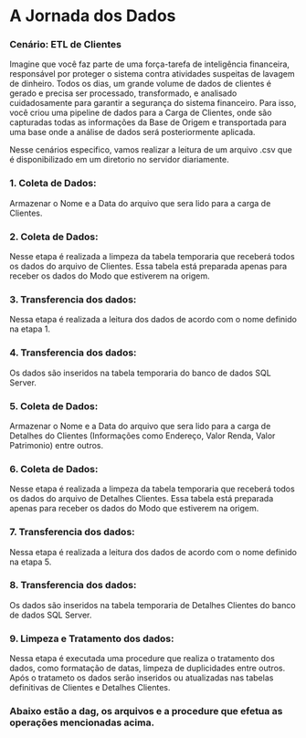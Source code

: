 # A Jornada dos Dados

### Cenário: ETL de Clientes
Imagine que você faz parte de uma força-tarefa de inteligência financeira, responsável por proteger o sistema contra atividades suspeitas de lavagem de dinheiro. Todos os dias, um grande volume de dados de clientes é gerado e precisa ser processado, transformado, e analisado cuidadosamente para garantir a segurança do sistema financeiro. Para isso, você criou uma pipeline de dados para a Carga de Clientes, onde são capturadas todas as informações da Base de Origem e transportada para uma base onde a análise de dados será posteriormente aplicada.

 Nesse cenários especifico, vamos realizar a leitura de um arquivo .csv que é disponibilizado em um diretorio no servidor diariamente. 

### 1. Coleta de Dados: 
Armazenar o Nome e a Data do arquivo que sera lido para a carga de Clientes.

### 2. Coleta de Dados: 
Nesse etapa é realizada a limpeza da tabela temporaria que receberá todos os dados do arquivo de Clientes.
Essa tabela está preparada apenas para receber os dados do Modo que estiverem na origem.

### 3. Transferencia dos dados: 
Nessa etapa é realizada a leitura dos dados de acordo com o nome definido na etapa 1.

### 4.  Transferencia dos dados: 
Os dados são inseridos na tabela temporaria do banco de dados SQL Server.

### 5. Coleta de Dados: 
Armazenar o Nome e a Data do arquivo que sera lido para a carga de Detalhes do Clientes (Informações como Endereço, Valor Renda, Valor Patrimonio) entre outros.

### 6. Coleta de Dados: 
Nesse etapa é realizada a limpeza da tabela temporaria que receberá todos os dados do arquivo de Detalhes Clientes.
Essa tabela está preparada apenas para receber os dados do Modo que estiverem na origem.

### 7. Transferencia dos dados: 
Nessa etapa é realizada a leitura dos dados de acordo com o nome definido na etapa 5.

### 8.  Transferencia dos dados: 
Os dados são inseridos na tabela temporaria de Detalhes Clientes do banco de dados SQL Server.

### 9. Limpeza e Tratamento dos dados: 
Nessa etapa é executada uma procedure que realiza o tratamento dos dados, como formatação de datas, limpeza de duplicidades entre outros.
Após o tratameto os dados serão inseridos ou atualizadas nas tabelas definitivas de Clientes e Detalhes Clientes.

### Abaixo estão a dag, os arquivos e a procedure que efetua as operações mencionadas acima.

